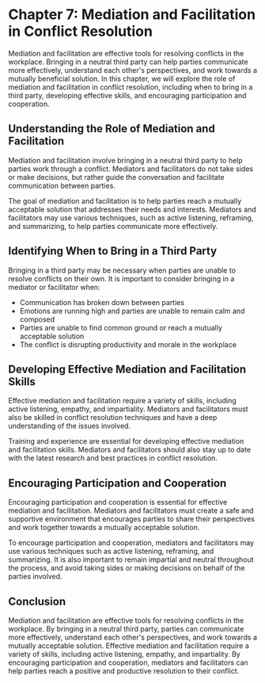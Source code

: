 Chapter 7: Mediation and Facilitation in Conflict Resolution
============================================================

Mediation and facilitation are effective tools for resolving conflicts in the workplace. Bringing in a neutral third party can help parties communicate more effectively, understand each other's perspectives, and work towards a mutually beneficial solution. In this chapter, we will explore the role of mediation and facilitation in conflict resolution, including when to bring in a third party, developing effective skills, and encouraging participation and cooperation.

Understanding the Role of Mediation and Facilitation
----------------------------------------------------

Mediation and facilitation involve bringing in a neutral third party to help parties work through a conflict. Mediators and facilitators do not take sides or make decisions, but rather guide the conversation and facilitate communication between parties.

The goal of mediation and facilitation is to help parties reach a mutually acceptable solution that addresses their needs and interests. Mediators and facilitators may use various techniques, such as active listening, reframing, and summarizing, to help parties communicate more effectively.

Identifying When to Bring in a Third Party
------------------------------------------

Bringing in a third party may be necessary when parties are unable to resolve conflicts on their own. It is important to consider bringing in a mediator or facilitator when:

* Communication has broken down between parties
* Emotions are running high and parties are unable to remain calm and composed
* Parties are unable to find common ground or reach a mutually acceptable solution
* The conflict is disrupting productivity and morale in the workplace

Developing Effective Mediation and Facilitation Skills
------------------------------------------------------

Effective mediation and facilitation require a variety of skills, including active listening, empathy, and impartiality. Mediators and facilitators must also be skilled in conflict resolution techniques and have a deep understanding of the issues involved.

Training and experience are essential for developing effective mediation and facilitation skills. Mediators and facilitators should also stay up to date with the latest research and best practices in conflict resolution.

Encouraging Participation and Cooperation
-----------------------------------------

Encouraging participation and cooperation is essential for effective mediation and facilitation. Mediators and facilitators must create a safe and supportive environment that encourages parties to share their perspectives and work together towards a mutually acceptable solution.

To encourage participation and cooperation, mediators and facilitators may use various techniques such as active listening, reframing, and summarizing. It is also important to remain impartial and neutral throughout the process, and avoid taking sides or making decisions on behalf of the parties involved.

Conclusion
----------

Mediation and facilitation are effective tools for resolving conflicts in the workplace. By bringing in a neutral third party, parties can communicate more effectively, understand each other's perspectives, and work towards a mutually acceptable solution. Effective mediation and facilitation require a variety of skills, including active listening, empathy, and impartiality. By encouraging participation and cooperation, mediators and facilitators can help parties reach a positive and productive resolution to their conflict.


